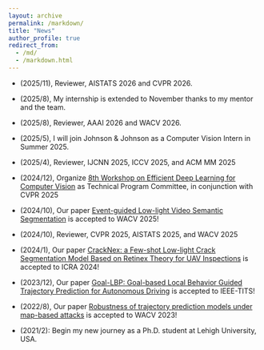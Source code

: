 ```yaml
---
layout: archive
permalink: /markdown/
title: "News"
author_profile: true
redirect_from: 
  - /md/
  - /markdown.html
---
```


* (2025/11), Reviewer, AISTATS 2026 and CVPR 2026.

* (2025/8), My internship is extended to November thanks to my mentor and the team.

* (2025/8), Reviewer, AAAI 2026 and WACV 2026.

* (2025/5), I will join Johnson & Johnson as a Computer Vision Intern in Summer 2025.

* (2025/4), Reviewer, IJCNN 2025, ICCV 2025, and ACM MM 2025

* (2024/12), Organize [8th Workshop on Efficient Deep Learning for Computer Vision](https://lpcv.ai/) as Technical Program Committee, in conjunction with CVPR 2025
 
* (2024/10), Our paper [Event-guided Low-light Video Semantic Segmentation](https://openaccess.thecvf.com/content/WACV2025/html/Yao_Event-Guided_Low-Light_Video_Semantic_Segmentation_WACV_2025_paper.html) is accepted to WACV 2025!

* (2024/10), Reviewer, CVPR 2025, AISTATS 2025, and WACV 2025

* (2024/1), Our paper [CrackNex: a Few-shot Low-light Crack Segmentation Model Based on Retinex Theory for UAV Inspections](https://ieeexplore.ieee.org/document/10611660) is accepted to ICRA 2024!

* (2023/12), Our paper [Goal-LBP: Goal-based Local Behavior Guided Trajectory Prediction for Autonomous Driving](https://ieeexplore.ieee.org/abstract/document/10367760) is accepted to IEEE-TITS!

* (2022/8), Our paper [Robustness of trajectory prediction models under map-based attacks](https://openaccess.thecvf.com/content/WACV2023/html/Zheng_Robustness_of_Trajectory_Prediction_Models_Under_Map-Based_Attacks_WACV_2023_paper.html) is accepted to WACV 2023!

* (2021/2): Begin my new journey as a Ph.D. student at Lehigh University, USA.
